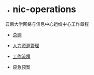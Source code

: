 - # nic-operations
云南大学网络与信息中心运维中心工作章程

- [总则](zongze.md)

- [人力资源管理](hr/README.md)

- [工作流程](gzlc/README.md)

- 应急预案